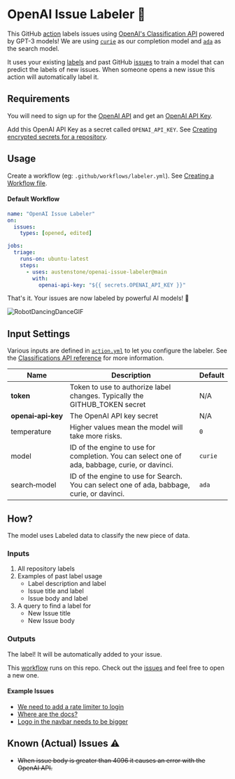 # OpenAI Issue Labeler 🤖

This GitHub [action](https://docs.github.com/en/actions) labels issues using [OpenAI's Classification API](https://beta.openai.com/docs/guides/classifications) powered by GPT-3 models! We are using [`curie`](https://beta.openai.com/docs/engines/curie) as our completion model and [`ada`](https://beta.openai.com/docs/engines/ada) as the search model.

It uses your existing [labels](https://docs.github.com/en/issues/using-labels-and-milestones-to-track-work/managing-labels) and past GitHub [issues](https://docs.github.com/en/issues) to train a model that can predict the labels of new issues. When someone opens a new issue this action will automatically label it.

## Requirements
You will need to sign up for the [OpenAI API](https://openai.com/api/) and get an [OpenAI API Key](https://beta.openai.com/account/api-keys).

Add this OpenAI API Key as a secret called `OPENAI_API_KEY`. See [Creating encrypted secrets for a repository](https://docs.github.com/en/actions/security-guides/encrypted-secrets#creating-encrypted-secrets-for-a-repository).

## Usage
Create a workflow (eg: `.github/workflows/labeler.yml`). See [Creating a Workflow file](https://help.github.com/en/articles/configuring-a-workflow#creating-a-workflow-file).

#### Default Workflow
```yml
name: "OpenAI Issue Labeler"
on:
  issues:
    types: [opened, edited]

jobs:
  triage:
    runs-on: ubuntu-latest
    steps:
      - uses: austenstone/openai-issue-labeler@main
        with:
          openai-api-key: "${{ secrets.OPENAI_API_KEY }}"
```
That's it. Your issues are now labeled by powerful AI models! 🧠

![RobotDancingDanceGIF](https://user-images.githubusercontent.com/22425467/151486237-5a416561-c2e9-4c61-ad56-12d77fca0206.gif)

## Input Settings
Various inputs are defined in [`action.yml`](action.yml) to let you configure the labeler. See the [Classifications API reference](https://beta.openai.com/docs/api-reference/classifications) for more information.

| Name | Description | Default |
| --- | - | - |
| **token** | Token to use to authorize label changes. Typically the GITHUB_TOKEN secret | N/A |
| **openai&#x2011;api&#x2011;key** | The OpenAI API key secret | N/A |
| temperature | Higher values mean the model will take more risks. | `0`
| model | ID of the engine to use for completion. You can select one of ada, babbage, curie, or davinci. | `curie`
| search&#x2011;model | ID of the engine to use for Search. You can select one of ada, babbage, curie, or davinci. | `ada`

## How?
The model uses Labeled data to classify the new piece of data.

### Inputs
1. All repository labels
3. Examples of past label usage
    - Label description and label
    - Issue title and label
    - Issue body and label
4. A query to find a label for
    - New Issue title
    - New Issue body

### Outputs
The label! It will be automatically added to your issue.

This [workflow](https://github.com/austenstone/openai-issue-labeler/actions/workflows/usage.yaml) runs on this repo. Check out the [issues](https://github.com/austenstone/openai-issue-labeler/issues) and feel free to open a new one.

#### Example Issues
- [We need to add a rate limiter to login](https://github.com/austenstone/openai-issue-labeler/issues/80)
- [Where are the docs?](https://github.com/austenstone/openai-issue-labeler/issues/37)
- [Logo in the navbar needs to be bigger](https://github.com/austenstone/openai-issue-labeler/issues/36)

## Known (Actual) Issues ⚠️
- ~~When issue body is greater than 4096 it causes an error with the OpenAI API.~~
